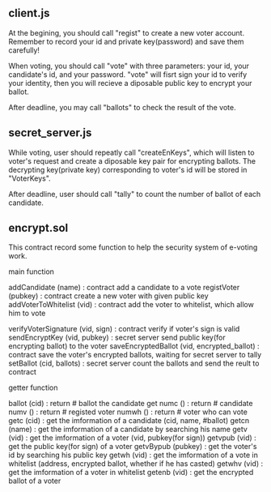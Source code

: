 client.js
-------------------------------------------------------------------------------------------------

At the begining, you should call "regist" to create a new voter account.
Remember to record your id and private key(password) and save them carefully!

When voting, you should call "vote" with three parameters: your id, your candidate's id, and your password.
"vote" will fisrt sign your id to verify your identity, then you will recieve a diposable public key to encrypt your ballot.

After deadline, you may call "ballots" to check the result of the vote.



secret_server.js
-------------------------------------------------------------------------------------------------

While voting, user should repeatly call "createEnKeys", which will listen to voter's request and create a diposable key pair for encrypting ballots. 
The decrypting key(private key) corresponding to voter's id will be stored in "VoterKeys".

After deadline, user should call "tally" to count the number of ballot of each candidate.



encrypt.sol
-------------------------------------------------------------------------------------------------

This contract record some function to help the security system of e-voting work.


main function

addCandidate            (name)                    :  contract add a candidate to a vote
registVoter             (pubkey)                  :  contract create a new voter with given public key
addVoterToWhitelist     (vid)                     :  contract add the voter to whitelist, which allow him to vote

verifyVoterSignature    (vid, sign)               :  contract verify if voter's sign is valid
sendEncryptKey          (vid, pubkey)             :  secret server send public key(for encrypting ballot) to the voter
saveEncryptedBallot     (vid, encrypted_ballot)   :  contract save the voter's encrypted ballots, waiting for secret server to tally
setBallot               (cid, ballots)            :  secret server count the ballots and send the reult to contract


getter function

ballot                  (cid)                     :  return # ballot the candidate get
numc                    ()                        :  return # candidate
numv                    ()                        :  return # registed voter
numwh                   ()                        :  return # voter who can vote
getc                    (cid)                     :  get the imformation of a candidate (cid, name, #ballot)
getcn                   (name)                    :  get the imformation of a candidate by searching his name
getv                    (vid)                     :  get the imformation of a voter (vid, pubkey(for sign))
getvpub                 (vid)                     :  get the public key(for sign) of a voter
getvBypub               (pubkey)                  :  get the voter's id by searching his public key
getwh                   (vid)                     :  get the imformation of a vote in whitelist (address, encrypted ballot, whether if he has casted)
getwhv                  (vid)                     :  get the imformation of a voter in whitelist
getenb                  (vid)                     :  get the encrypted ballot of a voter
